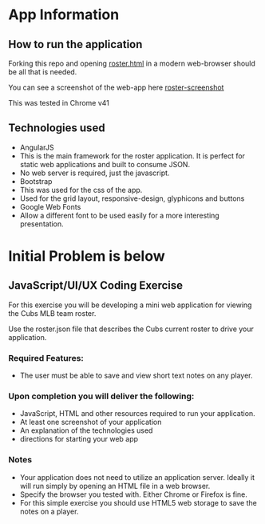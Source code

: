 # App Information

## How to run the application
Forking this repo and opening [roster.html](roster.html) in a modern web-browser should be all that is needed.

You can see a screenshot of the web-app here [roster-screenshot](roster-screenshot.png)

This was tested in Chrome v41

## Technologies used
* AngularJS
 * This is the main framework for the roster application. It is perfect for static web applications and built to consume JSON.
 * No web server is required, just the javascript.
* Bootstrap
 * This was used for the css of the app.
 * Used for the grid layout, responsive-design, glyphicons and buttons
* Google Web Fonts
 * Allow a different font to be used easily for a more interesting presentation.

# Initial Problem is below

## JavaScript/UI/UX Coding Exercise

For this exercise you will be developing a mini web application for viewing the Cubs MLB
team roster.

Use the roster.json file that describes the Cubs current roster to drive your application.

### Required Features:
* The user must be able to save and view short text notes on any player.

### Upon completion you will deliver the following:
* JavaScript, HTML and other resources required to run your application.
* At least one screenshot of your application
* An explanation of the technologies used
* directions for starting your web app

### Notes
* Your application does not need to utilize an application server. Ideally it
will run simply by opening an HTML file in a web browser.
* Specify the browser you tested with. Either Chrome or Firefox is fine.
* For this simple exercise you should use HTML5 web storage to save the notes
on a player.
